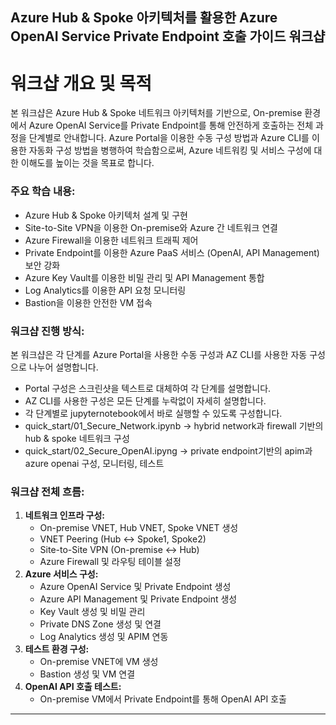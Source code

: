 Azure Hub & Spoke 아키텍처를 활용한 Azure OpenAI Service Private Endpoint 호출 가이드 워크샵 
----------------------------------------------------------------------------

# 워크샵 개요 및 목적

본 워크샵은 Azure Hub & Spoke 네트워크 아키텍처를 기반으로, On-premise 환경에서 Azure OpenAI Service를 Private Endpoint를 통해 안전하게 호출하는 전체 과정을 단계별로 안내합니다. Azure Portal을 이용한 수동 구성 방법과 Azure CLI를 이용한 자동화 구성 방법을 병행하여 학습함으로써, Azure 네트워킹 및 서비스 구성에 대한 이해도를 높이는 것을 목표로 합니다.

### **주요 학습 내용:**

-   Azure Hub & Spoke 아키텍처 설계 및 구현
-   Site-to-Site VPN을 이용한 On-premise와 Azure 간 네트워크 연결
-   Azure Firewall을 이용한 네트워크 트래픽 제어
-   Private Endpoint를 이용한 Azure PaaS 서비스 (OpenAI, API Management) 보안 강화
-   Azure Key Vault를 이용한 비밀 관리 및 API Management 통합
-   Log Analytics를 이용한 API 요청 모니터링
-   Bastion을 이용한 안전한 VM 접속

### **워크샵 진행 방식:**

본 워크샵은 각 단계를 Azure Portal을 사용한 수동 구성과 AZ CLI를 사용한 자동 구성으로 나누어 설명합니다.

-   Portal 구성은 스크린샷을 텍스트로 대체하여 각 단계를 설명합니다.
-   AZ CLI를 사용한 구성은 모든 단계를 누락없이 자세히 설명합니다.
-   각 단계별로 jupyternotebook에서 바로 실행할 수 있도록 구성합니다.
-   quick_start/01_Secure_Network.ipynb -> hybrid network과 firewall 기반의 hub & spoke 네트워크 구성
-   quick_start/02_Secure_OpenAI.ipyng -> private endpoint기반의 apim과 azure openai 구성, 모니터링, 테스트

### **워크샵 전체 흐름:**

1.  **네트워크 인프라 구성:**
    -   On-premise VNET, Hub VNET, Spoke VNET 생성
    -   VNET Peering (Hub ↔ Spoke1, Spoke2)
    -   Site-to-Site VPN (On-premise ↔ Hub)
    -   Azure Firewall 및 라우팅 테이블 설정
2.  **Azure 서비스 구성:**
    -   Azure OpenAI Service 및 Private Endpoint 생성
    -   Azure API Management 및 Private Endpoint 생성
    -   Key Vault 생성 및 비밀 관리
    -   Private DNS Zone 생성 및 연결
    -   Log Analytics 생성 및 APIM 연동
3.  **테스트 환경 구성:**
    -   On-premise VNET에 VM 생성
    -   Bastion 생성 및 VM 연결
4.  **OpenAI API 호출 테스트:**
    -   On-premise VM에서 Private Endpoint를 통해 OpenAI API 호출

* * * *
